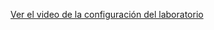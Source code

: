 [Ver el video de la configuración del laboratorio](https://unisabanaedu-my.sharepoint.com/:v:/g/personal/samuelacga_unisabana_edu_co/EXCt_vfag-dHrkTAEWBDc8oBQF9WHCGLzKn3mhbnnagqow)
